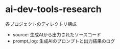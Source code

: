 # ai-dev-tools-research

各プロジェクトのディレクトリ構成
- source: 生成AIから出力されたソースコード
- prompt_log: 生成AIのプロンプトと出力結果のログ